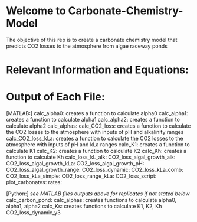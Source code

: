 # Welcome to Carbonate-Chemistry-Model
The objective of this rep is to create a carbonate chemistry model that predicts CO2 losses to the atmosphere from algae raceway ponds

# Relevant Information and Equations:

# Output of Each File:
[MATLAB:]
calc_alpha0: creates a function to calculate alpha0
calc_alpha1: creates a function to calculate alpha1
calc_alpha2: creates a function to calculate alpha2
calc_alphas: 
calc_CO2_loss: creates a function to calculate the CO2 losses to the atmosphere with inputs of pH and alkalinity ranges
calc_CO2_loss_kLa: creates a function to calculate the CO2 losses to the atmosphere with inputs of pH and kLa ranges
calc_K1: creates a function to calculate K1
calc_K2: creates a function to calculate K2
calc_Kh: creates a function to calculate Kh
calc_loss_kL_alk:
CO2_loss_algal_growth_alk:
CO2_loss_algal_growth_kLa:
CO2_loss_algal_growth_pH:
CO2_loss_algal_growth_range:
CO2_loss_dynamic:
CO2_loss_kLa_comb:
CO2_loss_kLa_simple:
CO2_loss_range_kLa:
CO2_loss_script:
plot_carbonates:
rates:

[Python:]
*see MATLAB files outputs above for replicates if not stated below*
calc_carbon_pond:
calc_alphas: creates functions to calculate alpha0, alpha1, alpha2
calc_Ks: creates functions to calculate K1, K2, Kh
CO2_loss_dynamic_y3



